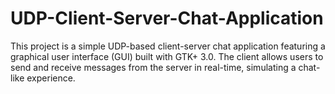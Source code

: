 # UDP-Client-Server-Chat-Application
This project is a simple UDP-based client-server chat application featuring a graphical user interface (GUI) built with GTK+ 3.0. The client allows users to send and receive messages from the server in real-time, simulating a chat-like experience.
